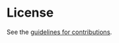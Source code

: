 # License

See the
[guidelines for contributions](https://github.com/dhruvdhody/draft-elkins-v6ops-eh-deepdive-fw/blob/main/CONTRIBUTING.md).
